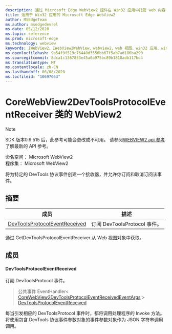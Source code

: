 ```yaml
---
description: 通过 Microsoft Edge WebView2 控件在 Win32 应用中托管 web 内容
title: 适用于 Win32 应用的 Microsoft Edge WebView2
author: MSEdgeTeam
ms.author: msedgedevrel
ms.date: 05/12/2020
ms.topic: reference
ms.prod: microsoft-edge
ms.technology: webview
keywords: IWebView2、IWebView2WebView、webview2、web 视图、win32 应用、win32、edge、ICoreWebView2、ICoreWebView2Controller、浏览器控件、边缘 html
ms.openlocfilehash: 9b54f9f519c76440d3556bb67f5ab7ad186ba290
ms.sourcegitcommit: 8dca1c1367853e45a0a975bc89b1818adb117bd4
ms.translationtype: MT
ms.contentlocale: zh-CN
ms.lasthandoff: 06/08/2020
ms.locfileid: "10697663"
---
```

# CoreWebView2DevToolsProtocolEventReceiver 类的 WebView2 

> [!NOTE]
> SDK 版本0.9.515 后，此参考可能会更改或不可用。 请参阅[WEBVIEW2 api 参考](../../../webview2-api-reference.md)了解最新的 API 参考。

命名空间： Microsoft WebView2 \
程序集： Microsoft WebView2

将为特定的 DevTools 协议事件创建一个接收器，并允许你订阅和取消订阅该事件。

## 摘要

 成员                        | 描述
--------------------------------|---------------------------------------------
[DevToolsProtocolEventReceived](#devtoolsprotocoleventreceived) | 订阅 DevToolsProtocol 事件。

通过 GetDevToolsProtocolEventReceiver 从 Web 视图对象中获取。

## 成员

#### DevToolsProtocolEventReceived 

订阅 DevToolsProtocol 事件。

> 公共事件 EventHandler< [CoreWebView2DevToolsProtocolEventReceivedEventArgs](microsoft-web-webview2-core-corewebview2devtoolsprotocoleventreceivedeventargs.md)  >  [DevToolsProtocolEventReceived](#devtoolsprotocoleventreceived)

每当引发相应的 DevToolsProtocol 事件时，都将调用处理程序的 Invoke 方法。 将使用包含 DevTools 协议事件参数对象的事件参数对象作为 JSON 字符串调用调用。

